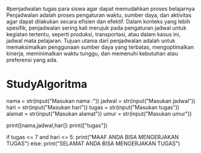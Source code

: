 #penjadwalan tugas para siswa agar dapat memudahkan proses belajarnya
Penjadwalan adalah proses pengaturan waktu, sumber daya, dan aktivitas agar dapat dilakukan secara efisien dan efektif. Dalam konteks yang lebih spesifik, penjadwalan sering kali merujuk pada pengaturan jadwal untuk kegiatan tertentu, seperti produksi, transportasi, atau dalam kasus ini, jadwal mata pelajaran. Tujuan utama dari penjadwalan adalah untuk memaksimalkan penggunaan sumber daya yang terbatas, mengoptimalkan kinerja, meminimalkan waktu tunggu, dan memenuhi kebutuhan atau preferensi yang ada.

# StudyAlgoritma

nama = str(input("Masukan nama :"))
jadwal = str(input("Masukan jadwal"))
hari = str(input("Masukan hari"))
tugas = str(input("Masukan tugas"))
alamat = str(input("Masukan alamat"))
umur = str(input("Masukan umur"))

print([nama,jadwal,hari])
print(["tugas"])

if tugas <= 7 and hari <= 5:
  print("MAAF ANDA BISA MENGERJAKAN TUGAS")
else:
  print("SELAMAT ANDA BISA MENGERJAKAN TUGAS")
